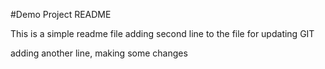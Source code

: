 #Demo Project README

This is a simple readme file
adding second line to the file for updating GIT

adding another line, making some changes